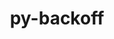 ---
title: "py-backoff"
layout: cache
categories: [package, develop]
meta: {"versions": ["2.2.1"], "compilers": ["gcc@=11.3.0"], "oss": ["ubuntu22.04"], "platforms": ["linux"], "targets": ["x86_64_v3"], "stacks": ["ml-linux-x86_64-cpu", "ml-linux-x86_64-cuda", "root"], "num_specs": 5, "num_specs_by_stack": {"root": 5, "ml-linux-x86_64-cuda": 5, "ml-linux-x86_64-cpu": 5}}
spec_details: [{"hash": "jqmzkjlhtb4actu6s7d7pspexhuxpdtr", "compiler": "gcc@=11.3.0", "versions": ["2.2.1"], "os": "ubuntu22.04", "platform": "linux", "target": "x86_64_v3", "variants": ["build_system=python_pip"], "stacks": ["root", "ml-linux-x86_64-cuda", "ml-linux-x86_64-cpu"], "size": "-", "tarball": "https://binaries.spack.io/develop/build_cache/linux-ubuntu22.04-x86_64_v3/gcc-11.3.0/py-backoff-2.2.1/linux-ubuntu22.04-x86_64_v3-gcc-11.3.0-py-backoff-2.2.1-jqmzkjlhtb4actu6s7d7pspexhuxpdtr.spack"}, {"hash": "7pdzkrqmkogzvsyjvwjfguem2hjkbjmz", "compiler": "gcc@=11.3.0", "versions": ["2.2.1"], "os": "ubuntu22.04", "platform": "linux", "target": "x86_64_v3", "variants": ["build_system=python_pip"], "stacks": ["root", "ml-linux-x86_64-cuda", "ml-linux-x86_64-cpu"], "size": "-", "tarball": "https://binaries.spack.io/develop/build_cache/linux-ubuntu22.04-x86_64_v3/gcc-11.3.0/py-backoff-2.2.1/linux-ubuntu22.04-x86_64_v3-gcc-11.3.0-py-backoff-2.2.1-7pdzkrqmkogzvsyjvwjfguem2hjkbjmz.spack"}, {"hash": "sjta5ptsujswcmea3uglervxw5clpoke", "compiler": "gcc@=11.3.0", "versions": ["2.2.1"], "os": "ubuntu22.04", "platform": "linux", "target": "x86_64_v3", "variants": ["build_system=python_pip"], "stacks": ["root", "ml-linux-x86_64-cuda", "ml-linux-x86_64-cpu"], "size": "-", "tarball": "https://binaries.spack.io/develop/build_cache/linux-ubuntu22.04-x86_64_v3/gcc-11.3.0/py-backoff-2.2.1/linux-ubuntu22.04-x86_64_v3-gcc-11.3.0-py-backoff-2.2.1-sjta5ptsujswcmea3uglervxw5clpoke.spack"}, {"hash": "ol5d4neqstdgdiotcdqv5a2o5zuahiwa", "compiler": "gcc@=11.3.0", "versions": ["2.2.1"], "os": "ubuntu22.04", "platform": "linux", "target": "x86_64_v3", "variants": ["build_system=python_pip"], "stacks": ["root", "ml-linux-x86_64-cuda", "ml-linux-x86_64-cpu"], "size": "-", "tarball": "https://binaries.spack.io/develop/build_cache/linux-ubuntu22.04-x86_64_v3/gcc-11.3.0/py-backoff-2.2.1/linux-ubuntu22.04-x86_64_v3-gcc-11.3.0-py-backoff-2.2.1-ol5d4neqstdgdiotcdqv5a2o5zuahiwa.spack"}, {"hash": "zs3oofzti4uamql3fo6fnjx336p3yaec", "compiler": "gcc@=11.3.0", "versions": ["2.2.1"], "os": "ubuntu22.04", "platform": "linux", "target": "x86_64_v3", "variants": ["build_system=python_pip"], "stacks": ["root", "ml-linux-x86_64-cuda", "ml-linux-x86_64-cpu"], "size": "-", "tarball": "https://binaries.spack.io/develop/build_cache/linux-ubuntu22.04-x86_64_v3/gcc-11.3.0/py-backoff-2.2.1/linux-ubuntu22.04-x86_64_v3-gcc-11.3.0-py-backoff-2.2.1-zs3oofzti4uamql3fo6fnjx336p3yaec.spack"}]
---